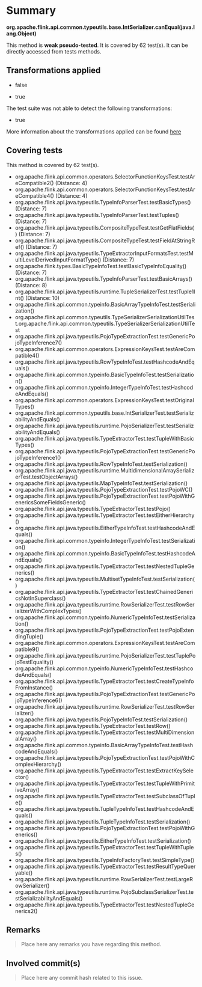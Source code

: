 # Summary
**org.apache.flink.api.common.typeutils.base.IntSerializer.canEqual(java.lang.Object)**

This method is **weak pseudo-tested**.
It is covered by 62 test(s). It can be directly accessed from tests methods.


## Transformations applied

- false

- true


The test suite was not able to detect the following transformations:
 * true 


More information about the transformations applied can be found [here](https://github.com/STAMP-project/pitest-descartes)

## Covering tests
This method is covered by 62 test(s).
* org.apache.flink.api.common.operators.SelectorFunctionKeysTest.testAreCompatible2() (Distance: 4)
* org.apache.flink.api.common.operators.SelectorFunctionKeysTest.testAreCompatible4() (Distance: 4)
* org.apache.flink.api.java.typeutils.TypeInfoParserTest.testBasicTypes() (Distance: 7)
* org.apache.flink.api.java.typeutils.TypeInfoParserTest.testTuples() (Distance: 7)
* org.apache.flink.api.java.typeutils.CompositeTypeTest.testGetFlatFields() (Distance: 7)
* org.apache.flink.api.java.typeutils.CompositeTypeTest.testFieldAtStringRef() (Distance: 7)
* org.apache.flink.api.java.typeutils.TypeExtractorInputFormatsTest.testMultiLevelDerivedInputFormatType() (Distance: 7)
* org.apache.flink.types.BasicTypeInfoTest.testBasicTypeInfoEquality() (Distance: 7)
* org.apache.flink.api.java.typeutils.TypeInfoParserTest.testBasicArrays() (Distance: 8)
* org.apache.flink.api.java.typeutils.runtime.TupleSerializerTest.testTuple1Int() (Distance: 10)
* org.apache.flink.api.common.typeinfo.BasicArrayTypeInfoTest.testSerialization()
* org.apache.flink.api.common.typeutils.TypeSerializerSerializationUtilTest.org.apache.flink.api.common.typeutils.TypeSerializerSerializationUtilTest
* org.apache.flink.api.java.typeutils.PojoTypeExtractionTest.testGenericPojoTypeInference7()
* org.apache.flink.api.common.operators.ExpressionKeysTest.testAreCompatible4()
* org.apache.flink.api.java.typeutils.RowTypeInfoTest.testHashcodeAndEquals()
* org.apache.flink.api.common.typeinfo.BasicTypeInfoTest.testSerialization()
* org.apache.flink.api.common.typeinfo.IntegerTypeInfoTest.testHashcodeAndEquals()
* org.apache.flink.api.common.operators.ExpressionKeysTest.testOriginalTypes()
* org.apache.flink.api.common.typeutils.base.IntSerializerTest.testSerializabilityAndEquals()
* org.apache.flink.api.java.typeutils.runtime.PojoSerializerTest.testSerializabilityAndEquals()
* org.apache.flink.api.java.typeutils.TypeExtractorTest.testTupleWithBasicTypes()
* org.apache.flink.api.java.typeutils.PojoTypeExtractionTest.testGenericPojoTypeInference1()
* org.apache.flink.api.java.typeutils.RowTypeInfoTest.testSerialization()
* org.apache.flink.api.java.typeutils.runtime.MultidimensionalArraySerializerTest.testObjectArrays()
* org.apache.flink.api.java.typeutils.MapTypeInfoTest.testSerialization()
* org.apache.flink.api.java.typeutils.PojoTypeExtractionTest.testPojoWC()
* org.apache.flink.api.java.typeutils.PojoTypeExtractionTest.testPojoWithGenericsSomeFieldsGeneric()
* org.apache.flink.api.java.typeutils.TypeExtractorTest.testPojo()
* org.apache.flink.api.java.typeutils.TypeExtractorTest.testEitherHierarchy()
* org.apache.flink.api.java.typeutils.EitherTypeInfoTest.testHashcodeAndEquals()
* org.apache.flink.api.common.typeinfo.IntegerTypeInfoTest.testSerialization()
* org.apache.flink.api.common.typeinfo.BasicTypeInfoTest.testHashcodeAndEquals()
* org.apache.flink.api.java.typeutils.TypeExtractorTest.testNestedTupleGenerics()
* org.apache.flink.api.java.typeutils.MultisetTypeInfoTest.testSerialization()
* org.apache.flink.api.java.typeutils.TypeExtractorTest.testChainedGenericsNotInSuperclass()
* org.apache.flink.api.java.typeutils.runtime.RowSerializerTest.testRowSerializerWithComplexTypes()
* org.apache.flink.api.common.typeinfo.NumericTypeInfoTest.testSerialization()
* org.apache.flink.api.java.typeutils.PojoTypeExtractionTest.testPojoExtendingTuple()
* org.apache.flink.api.common.operators.ExpressionKeysTest.testAreCompatible9()
* org.apache.flink.api.java.typeutils.runtime.PojoSerializerTest.testTuplePojoTestEquality()
* org.apache.flink.api.common.typeinfo.NumericTypeInfoTest.testHashcodeAndEquals()
* org.apache.flink.api.java.typeutils.TypeExtractorTest.testCreateTypeInfoFromInstance()
* org.apache.flink.api.java.typeutils.PojoTypeExtractionTest.testGenericPojoTypeInference6()
* org.apache.flink.api.java.typeutils.runtime.RowSerializerTest.testRowSerializer()
* org.apache.flink.api.java.typeutils.PojoTypeInfoTest.testSerialization()
* org.apache.flink.api.java.typeutils.TypeExtractorTest.testRow()
* org.apache.flink.api.java.typeutils.TypeExtractorTest.testMultiDimensionalArray()
* org.apache.flink.api.common.typeinfo.BasicArrayTypeInfoTest.testHashcodeAndEquals()
* org.apache.flink.api.java.typeutils.PojoTypeExtractionTest.testPojoWithComplexHierarchy()
* org.apache.flink.api.java.typeutils.TypeExtractorTest.testExtractKeySelector()
* org.apache.flink.api.java.typeutils.TypeExtractorTest.testTupleWithPrimitiveArray()
* org.apache.flink.api.java.typeutils.TypeExtractorTest.testSubclassOfTuple()
* org.apache.flink.api.java.typeutils.TupleTypeInfoTest.testHashcodeAndEquals()
* org.apache.flink.api.java.typeutils.TupleTypeInfoTest.testSerialization()
* org.apache.flink.api.java.typeutils.PojoTypeExtractionTest.testPojoWithGenerics()
* org.apache.flink.api.java.typeutils.EitherTypeInfoTest.testSerialization()
* org.apache.flink.api.java.typeutils.TypeExtractorTest.testTupleWithTuples()
* org.apache.flink.api.java.typeutils.TypeInfoFactoryTest.testSimpleType()
* org.apache.flink.api.java.typeutils.TypeExtractorTest.testResultTypeQueryable()
* org.apache.flink.api.java.typeutils.runtime.RowSerializerTest.testLargeRowSerializer()
* org.apache.flink.api.java.typeutils.runtime.PojoSubclassSerializerTest.testSerializabilityAndEquals()
* org.apache.flink.api.java.typeutils.TypeExtractorTest.testNestedTupleGenerics2()


## Remarks
> Place here any remarks you have regarding this method.

## Involved commit(s)

> Place here any commit hash related to this issue.
